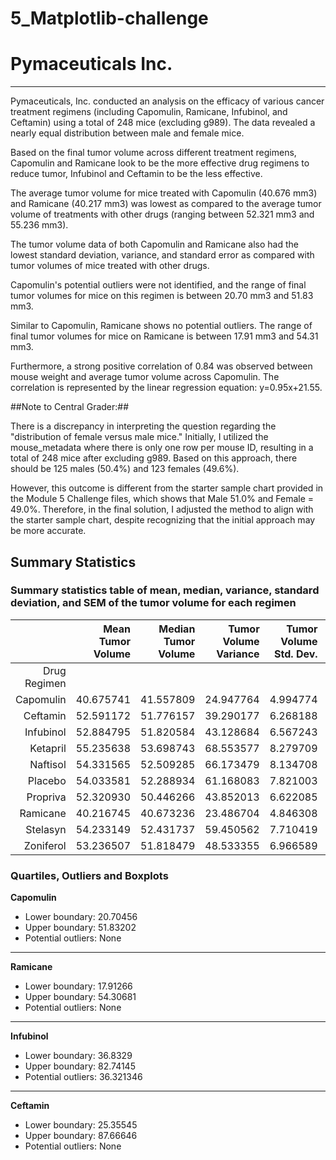 # 5_Matplotlib-challenge

# Pymaceuticals Inc.
---
Pymaceuticals, Inc. conducted an analysis on the efficacy of various cancer treatment regimens (including Capomulin, Ramicane, Infubinol, and Ceftamin) using a total of 248 mice (excluding g989). The data revealed a nearly equal distribution between male and female mice.

Based on the final tumor volume across different treatment regimens, Capomulin and Ramicane look to be the more effective drug regimens to reduce tumor,  Infubinol and Ceftamin to be the less effective. 

The average tumor volume for mice treated with Capomulin (40.676 mm3) and Ramicane (40.217 mm3) was lowest as compared to the average tumor volume of treatments with other drugs (ranging between 52.321 mm3 and 55.236 mm3). 

The tumor volume data of both Capomulin and Ramicane also had the lowest standard deviation, variance, and standard error as compared with tumor volumes of mice treated with other drugs.

Capomulin's potential outliers were not identified, and the range of final tumor volumes for mice on this regimen is between 20.70 mm3 and 51.83 mm3.

Similar to Capomulin, Ramicane shows no potential outliers. The range of final tumor volumes for mice on Ramicane is between 17.91 mm3 and 54.31 mm3.

Furthermore, a strong positive correlation of 0.84 was observed between mouse weight and average tumor volume across Capomulin. The correlation is represented by the linear regression equation: y=0.95x+21.55.

##Note to Central Grader:##

There is a discrepancy in interpreting the question regarding the "distribution of female versus male mice." Initially, I utilized the mouse_metadata where there is only one row per mouse ID, resulting in a total of 248 mice after excluding g989. Based on this approach, there should be 125 males (50.4%) and 123 females (49.6%).

However, this outcome is different from the starter sample chart provided in the Module 5 Challenge files, which shows that Male 51.0% and Female = 49.0%. Therefore, in the final solution, I adjusted the method to align with the starter sample chart, despite recognizing that the initial approach may be more accurate.

## Summary Statistics

### Summary statistics table of mean, median, variance, standard deviation, and SEM of the tumor volume for each regimen

|              | Mean Tumor Volume | Median Tumor Volume | Tumor Volume Variance | Tumor Volume Std. Dev. | Tumor Volume Std. Err. |
|-------------:|------------------:|--------------------:|----------------------:|-----------------------:|-----------------------:|
| Drug Regimen |                   |                     |                       |                        |                        |
|    Capomulin |         40.675741 |           41.557809 |             24.947764 |               4.994774 |               0.329346 |
|     Ceftamin |         52.591172 |           51.776157 |             39.290177 |               6.268188 |               0.469821 |
|    Infubinol |         52.884795 |           51.820584 |             43.128684 |               6.567243 |               0.492236 |
|     Ketapril |         55.235638 |           53.698743 |             68.553577 |               8.279709 |               0.603860 |
|     Naftisol |         54.331565 |           52.509285 |             66.173479 |               8.134708 |               0.596466 |
|      Placebo |         54.033581 |           52.288934 |             61.168083 |               7.821003 |               0.581331 |
|     Propriva |         52.320930 |           50.446266 |             43.852013 |               6.622085 |               0.544332 |
|     Ramicane |         40.216745 |           40.673236 |             23.486704 |               4.846308 |               0.320955 |
|     Stelasyn |         54.233149 |           52.431737 |             59.450562 |               7.710419 |               0.573111 |
|    Zoniferol |         53.236507 |           51.818479 |             48.533355 |               6.966589 |               0.516398 |

### Quartiles, Outliers and Boxplots

**Capomulin**
- Lower boundary: 20.70456
- Upper boundary: 51.83202
- Potential outliers: None

---

**Ramicane**
- Lower boundary: 17.91266
- Upper boundary: 54.30681
- Potential outliers: None

---

**Infubinol**
- Lower boundary: 36.8329
- Upper boundary: 82.74145
- Potential outliers: 36.321346

---

**Ceftamin**
- Lower boundary: 25.35545
- Upper boundary: 87.66646
- Potential outliers: None

